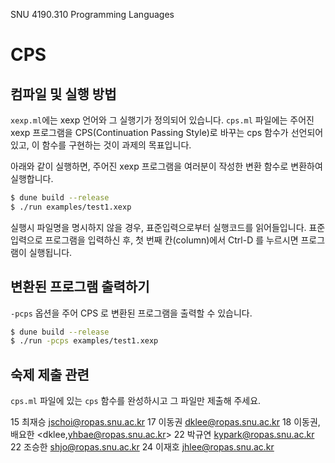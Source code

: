 SNU 4190.310 Programming Languages

# CPS

## 컴파일 및 실행 방법

`xexp.ml`에는 xexp 언어와 그 실행기가 정의되어 있습니다.
`cps.ml` 파일에는 주어진 xexp 프로그램을 CPS(Continuation Passing Style)로 바꾸는 cps 함수가 선언되어 있고, 이 함수를 구현하는 것이 과제의 목표입니다.

아래와 같이 실행하면, 주어진 xexp 프로그램을 여러분이 작성한 변환 함수로 변환하여 실행합니다.

```sh
$ dune build --release
$ ./run examples/test1.xexp
```

실행시 파일명을 명시하지 않을 경우, 표준입력으로부터 실행코드를 읽어들입니다.
표준 입력으로 프로그램을 입력하신 후, 첫 번째 칸(column)에서 Ctrl-D 를 누르시면 프로그램이 실행됩니다.

## 변환된 프로그램 출력하기

`-pcps` 옵션을 주어 CPS 로 변환된 프로그램을 출력할 수 있습니다.

```sh
$ dune build --release
$ ./run -pcps examples/test1.xexp
```

## 숙제 제출 관련

`cps.ml` 파일에 있는 `cps` 함수를 완성하시고 그 파일만 제출해 주세요.

15 최재승 <jschoi@ropas.snu.ac.kr>
17 이동권 <dklee@ropas.snu.ac.kr>
18 이동권, 배요한 <dklee,yhbae@ropas.snu.ac.kr>
22 박규연 <kypark@ropas.snu.ac.kr>
22 조승한 <shjo@ropas.snu.ac.kr>
24 이재호 <jhlee@ropas.snu.ac.kr>
